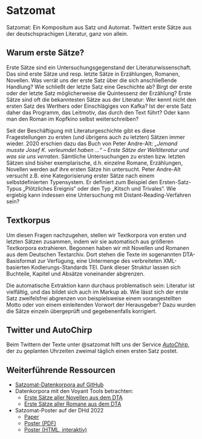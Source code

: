 # Satzomat

Satzomat: Ein Kompositum aus Satz und Automat. Twittert erste Sätze aus der deutschsprachigen Literatur, ganz von allein.

## Warum erste Sätze?

Erste Sätze sind ein Untersuchungsgegenstand der Literaturwissenschaft. Das sind erste Sätze und resp. letzte Sätze in Erzählungen, Romanen, Novellen. Was verrät uns der erste Satz über die sich anschließende Handlung? Wie schließt der letzte Satz eine Geschichte ab? Birgt der erste oder der letzte Satz möglicherweise die Quintessenz der Erzählung? Erste Sätze sind oft die bekanntesten Sätze aus der Literatur: Wer kennt nicht den ersten Satz des Werthers oder Einschlägiges von Kafka? Ist der erste Satz daher das Programm, das Leitmotiv, das durch den Text führt? Oder kann man den Roman im Kopfkino selbst weiterschreiben?

Seit der Beschäftigung mit Literaturgeschichte gibt es diese Fragestellungen zu ersten (und übrigens auch zu letzten) Sätzen immer wieder. 2020 erschien dazu das Buch von Peter Andre-Alt: *„Jemand musste Josef K. verleumdet haben …“ – Erste Sätze der Weltliteratur und was sie uns verraten*. Sämtliche Untersuchungen zu ersten bzw. letzten Sätzen sind bisher exemplarische, d.h. einzelne Romane, Erzählungen, Novellen werden auf ihre ersten Sätze hin untersucht. Peter Andre-Alt versucht z.B. eine Kategorisierung erster Sätze nach einem selbstdefinierten Typensystem. Er definiert zum Beispiel den Ersten-Satz-Typus „Plötzliches Ereignis“ oder den Typ „Kitsch und Trivales“. Wie ergiebig kann indessen eine Untersuchung mit Distant-Reading-Verfahren sein?

## Textkorpus

Um diesen Fragen nachzugehen, stellen wir Textkorpora von ersten und letzten Sätzen zusammen, indem wir sie automatisch aus größeren Textkorpora extrahieren. Begonnen haben wir  mit Novellen und Romanen aus dem Deutschen Textarchiv. Dort stehen die Texte im sogenannten DTA-Basisformat zur Verfügung, eine Untermenge des verbreiteten XML-basierten Kodierungs-Standards TEI. Dank dieser Struktur lassen sich Buchteile, Kapitel und Absätze voneinander abgrenzen.

Die automatische Extraktion kann durchaus problematisch sein: Literatur ist vielfältig, und das bildet sich auch im Markup ab. Wie lässt sich der erste Satz zweifelsfrei abgrenzen von beispielsweise einem vorangestellten Motto oder von einem einleitenden Vorwort der Herausgeber? Dazu wurden die Sätze einzeln übergeprüft und gegebenenfalls korrigiert.

## Twitter und AutoChirp

Beim Twittern der Texte unter @satzomat hilft uns der Service [*AutoChirp*](https://autochirp.spinfo.uni-koeln.de/home), der zu geplanten Uhrzeiten zweimal täglich einen ersten Satz postet.

## Weiterführende Ressourcen

* [Satzomat-Datenkorpora auf GitHub](https://github.com/satzomat/corpus)
* Datenkorpora mit den Voyant Tools betrachten:
  * [Erste Sätze aller Novellen aus dem DTA](https://voyant-tools.org/?view=corpusset&stopList=stop.de.german.txt&input=https://github.com/satzomat/corpus/raw/main/01_novellen_txt.zip)
  * [Erste Sätze aller Romane aus dem DTA](https://voyant-tools.org/?view=corpusset&stopList=stop.de.german.txt&input=https://github.com/satzomat/corpus/raw/main/02_romane_txt.zip)
* Satzomat-Poster auf der DHd 2022
  * [Paper](https://zenodo.org/record/6328153)
  * [Poster (PDF)](https://zenodo.org/record/6322559)
  * [Poster (HTML, interaktiv)](http://satzomat.de/dhd2022/poster.html)
